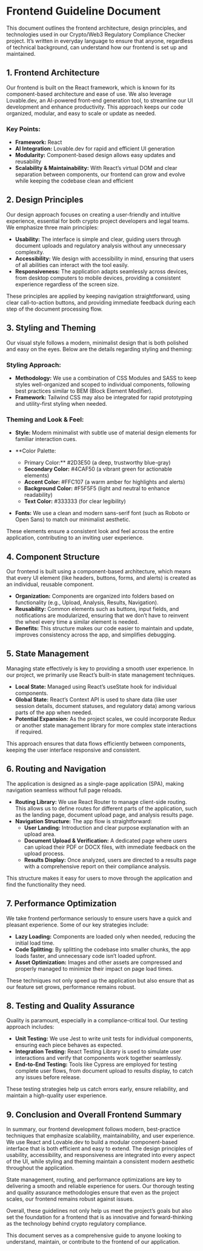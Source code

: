 # Frontend Guideline Document

This document outlines the frontend architecture, design principles, and technologies used in our Crypto/Web3 Regulatory Compliance Checker project. It’s written in everyday language to ensure that anyone, regardless of technical background, can understand how our frontend is set up and maintained.

## 1. Frontend Architecture

Our frontend is built on the React framework, which is known for its component-based architecture and ease of use. We also leverage Lovable.dev, an AI-powered front-end generation tool, to streamline our UI development and enhance productivity. This approach keeps our code organized, modular, and easy to scale or update as needed.

### Key Points:

- **Framework:** React
- **AI Integration:** Lovable.dev for rapid and efficient UI generation
- **Modularity:** Component-based design allows easy updates and reusability
- **Scalability & Maintainability:** With React’s virtual DOM and clear separation between components, our frontend can grow and evolve while keeping the codebase clean and efficient

## 2. Design Principles

Our design approach focuses on creating a user-friendly and intuitive experience, essential for both crypto project developers and legal teams. We emphasize three main principles:

- **Usability:** The interface is simple and clear, guiding users through document uploads and regulatory analysis without any unnecessary complexity.
- **Accessibility:** We design with accessibility in mind, ensuring that users of all abilities can interact with the tool easily.
- **Responsiveness:** The application adapts seamlessly across devices, from desktop computers to mobile devices, providing a consistent experience regardless of the screen size.

These principles are applied by keeping navigation straightforward, using clear call-to-action buttons, and providing immediate feedback during each step of the document processing flow.

## 3. Styling and Theming

Our visual style follows a modern, minimalist design that is both polished and easy on the eyes. Below are the details regarding styling and theming:

### Styling Approach:

- **Methodology:** We use a combination of CSS Modules and SASS to keep styles well-organized and scoped to individual components, following best practices similar to BEM (Block Element Modifier).
- **Framework:** Tailwind CSS may also be integrated for rapid prototyping and utility-first styling when needed.

### Theming and Look & Feel:

- **Style:** Modern minimalist with subtle use of material design elements for familiar interaction cues.
- **Color Palette:
  - Primary Color:** #2D3E50 (a deep, trustworthy blue-gray)
  - **Secondary Color:** #4CAF50 (a vibrant green for actionable elements)
  - **Accent Color:** #FFC107 (a warm amber for highlights and alerts)
  - **Background Color:** #F5F5F5 (light and neutral to enhance readability)
  - **Text Color:** #333333 (for clear legibility)

- **Fonts:** We use a clean and modern sans-serif font (such as Roboto or Open Sans) to match our minimalist aesthetic.

These elements ensure a consistent look and feel across the entire application, contributing to an inviting user experience.

## 4. Component Structure

Our frontend is built using a component-based architecture, which means that every UI element (like headers, buttons, forms, and alerts) is created as an individual, reusable component. 

- **Organization:** Components are organized into folders based on functionality (e.g., Upload, Analysis, Results, Navigation).
- **Reusability:** Common elements such as buttons, input fields, and notifications are modularized, ensuring that we don’t have to reinvent the wheel every time a similar element is needed.
- **Benefits:** This structure makes our code easier to maintain and update, improves consistency across the app, and simplifies debugging.

## 5. State Management

Managing state effectively is key to providing a smooth user experience. In our project, we primarily use React’s built-in state management techniques.

- **Local State:** Managed using React’s useState hook for individual components.
- **Global State:** React’s Context API is used to share data (like user session details, document statuses, and regulatory data) among various parts of the app when needed.
- **Potential Expansion:** As the project scales, we could incorporate Redux or another state management library for more complex state interactions if required.

This approach ensures that data flows efficiently between components, keeping the user interface responsive and consistent.

## 6. Routing and Navigation

The application is designed as a single-page application (SPA), making navigation seamless without full page reloads. 

- **Routing Library:** We use React Router to manage client-side routing. This allows us to define routes for different parts of the application, such as the landing page, document upload page, and analysis results page.
- **Navigation Structure:** The app flow is straightforward:
  - **User Landing:** Introduction and clear purpose explanation with an upload area.
  - **Document Upload & Verification:** A dedicated page where users can upload their PDF or DOCX files, with immediate feedback on the upload process.
  - **Results Display:** Once analyzed, users are directed to a results page with a comprehensive report on their compliance analysis.

This structure makes it easy for users to move through the application and find the functionality they need.

## 7. Performance Optimization

We take frontend performance seriously to ensure users have a quick and pleasant experience. Some of our key strategies include:

- **Lazy Loading:** Components are loaded only when needed, reducing the initial load time.
- **Code Splitting:** By splitting the codebase into smaller chunks, the app loads faster, and unnecessary code isn’t loaded upfront.
- **Asset Optimization:** Images and other assets are compressed and properly managed to minimize their impact on page load times.

These techniques not only speed up the application but also ensure that as our feature set grows, performance remains robust.

## 8. Testing and Quality Assurance

Quality is paramount, especially in a compliance-critical tool. Our testing approach includes:

- **Unit Testing:** We use Jest to write unit tests for individual components, ensuring each piece behaves as expected.
- **Integration Testing:** React Testing Library is used to simulate user interactions and verify that components work together seamlessly.
- **End-to-End Testing:** Tools like Cypress are employed for testing complete user flows, from document upload to results display, to catch any issues before release.

These testing strategies help us catch errors early, ensure reliability, and maintain a high-quality user experience.

## 9. Conclusion and Overall Frontend Summary

In summary, our frontend development follows modern, best-practice techniques that emphasize scalability, maintainability, and user experience. We use React and Lovable.dev to build a modular component-based interface that is both efficient and easy to extend. The design principles of usability, accessibility, and responsiveness are integrated into every aspect of the UI, while styling and theming maintain a consistent modern aesthetic throughout the application.

State management, routing, and performance optimizations are key to delivering a smooth and reliable experience for users. Our thorough testing and quality assurance methodologies ensure that even as the project scales, our frontend remains robust against issues.

Overall, these guidelines not only help us meet the project’s goals but also set the foundation for a frontend that is as innovative and forward-thinking as the technology behind crypto regulatory compliance.

This document serves as a comprehensive guide to anyone looking to understand, maintain, or contribute to the frontend of our application.